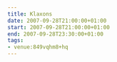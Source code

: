 ```yaml
---
title: Klaxons
date: 2007-09-28T21:00:00+01:00
start: 2007-09-28T21:00:00+01:00
end: 2007-09-28T23:30:00+01:00
tags:
- venue:849vqhm8+hq
---
```

